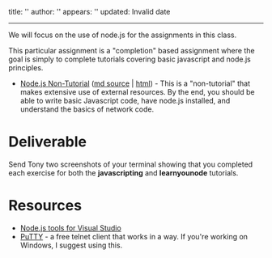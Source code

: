 title: ''
author: ''
appears: ''
updated: Invalid date

---

We will focus on the use of node.js for the assignments in this class.

This particular assignment is a "completion" based assignment where the goal is simply to complete tutorials covering basic javascript and node.js principles.

* [Node.js Non-Tutorial](Teaching/nodejsnon-tutorial.pdf) ([md source](Teaching/nodejsnon-tutorial.md) | [html](Teaching/nodejsnon-tutorial.html)) - This is a "non-tutorial" that makes extensive use of external resources. By the end, you should be able to write basic Javascript code, have node.js installed, and understand the basics of network code.

# Deliverable

Send Tony two screenshots of your terminal showing that you completed each exercise for both the **javascripting** and **learnyounode** tutorials.

# Resources

* [Node.js tools for Visual Studio](https://nodejstools.codeplex.com/)
* [PuTTY](http://www.chiark.greenend.org.uk/~sgtatham/putty/download.html) - a free telnet client that works in a way. If you're working on Windows, I suggest using this.
